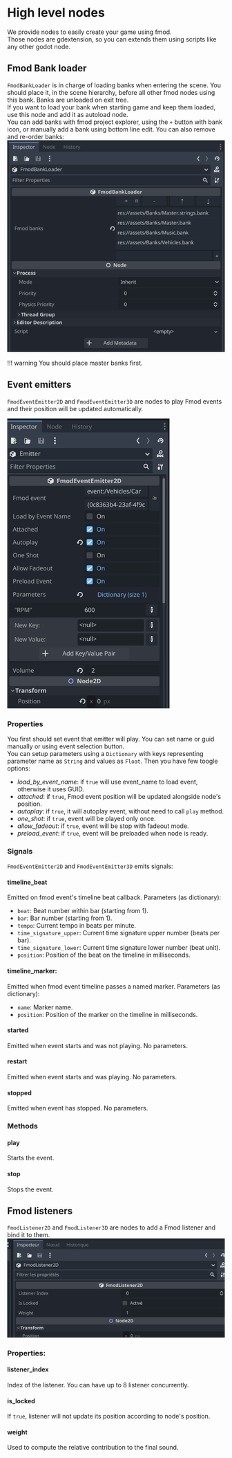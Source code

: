 # High level nodes

We provide nodes to easily create your game using fmod.  
Those nodes are gdextension, so you can extends them using scripts like any other godot node.

## Fmod Bank loader

`FmodBankLoader` is in charge of loading banks when entering the scene. You should place it, in the scene hierarchy,
before all other fmod nodes using this bank. Banks are unloaded on exit tree.  
If you want to load your bank when starting game and keep them loaded, use this node and add it as autoload node.  
You can add banks with fmod project explorer, using the `+` button with bank icon, or manually add a bank using bottom
line edit. You can also remove and re-order banks:  
![fmod-bank-image]

!!! warning
    You should place master banks first.

## Event emitters

`FmodEventEmitter2D` and `FmodEventEmitter3D` are nodes to play Fmod events and their position will be updated
automatically.

![emitter-image]

### Properties

You first should set event that emitter will play. You can set name or guid manually or using event selection button.  
You can setup parameters using a `Dictionary` with keys representing parameter name as `String` and values as `Float`.
Then you have few toogle options:  
- *load_by_event_name*: if `true` will use event_name to load event, otherwise it uses GUID.  
- *attached*: if `true`, Fmod event position will be updated alongside node's position.  
- *autoplay*: if `true`, it will autoplay event, without need to call `play` method.  
- *one_shot*: if `true`, event will be played only once.  
- *allow_fadeout*: if `true`, event will be stop with fadeout mode.  
- *preload_event*: if `true`, event will be preloaded when node is ready.  

### Signals

`FmodEventEmitter2D` and `FmodEventEmitter3D` emits signals:
#### timeline_beat
Emitted on fmod event's timeline beat callback.
Parameters (as dictionary):
- `beat`: Beat number within bar (starting from 1).
- `bar`: Bar number (starting from 1).
- `tempo`: Current tempo in beats per minute.
- `time_signature_upper`: Current time signature upper number (beats per bar).
- `time_signature_lower`: Current time signature lower number (beat unit).
- `position`: Position of the beat on the timeline in milliseconds.

#### timeline_marker: 
Emitted when fmod event timeline passes a named marker.
Parameters (as dictionary):
- `name`: Marker name.
- `position`: Position of the marker on the timeline in milliseconds.

#### started
Emitted when event starts and was not playing.
No parameters.

#### restart
Emitted when event starts and was playing.
No parameters.

#### stopped
Emitted when event has stopped.
No parameters.

### Methods

#### play
Starts the event.

#### stop
Stops the event.

## Fmod listeners

`FmodListener2D` and `FmodListener3D` are nodes to add a Fmod listener and bind it to them.
![listener-image]

### Properties:

#### listener_index
Index of the listener. You can have up to 8 listener concurrently.
#### is_locked
If `true`, listener will not update its position according to node's position.
#### weight
Used to compute the relative contribution to the final sound.


[fmod-bank-image]: ./assets/fmod-bank.png
[emitter-image]: ./assets/emitter.png
[listener-image]: ./assets/listeners.png